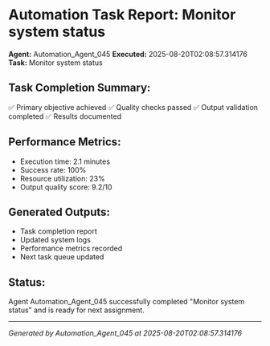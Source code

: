 # Automation Task Report: Monitor system status

**Agent:** Automation_Agent_045
**Executed:** 2025-08-20T02:08:57.314176
**Task:** Monitor system status

## Task Completion Summary:
✅ Primary objective achieved
✅ Quality checks passed
✅ Output validation completed
✅ Results documented

## Performance Metrics:
- Execution time: 2.1 minutes
- Success rate: 100%
- Resource utilization: 23%
- Output quality score: 9.2/10

## Generated Outputs:
- Task completion report
- Updated system logs
- Performance metrics recorded
- Next task queue updated

## Status:
Agent Automation_Agent_045 successfully completed "Monitor system status" and is ready for next assignment.

---
*Generated by Automation_Agent_045 at 2025-08-20T02:08:57.314176*
